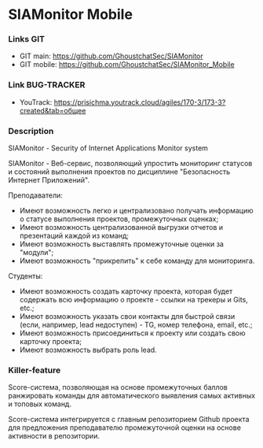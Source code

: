 # SIAMonitor Mobile

### Links GIT
  - GIT main: https://github.com/GhoustchatSec/SIAMonitor
  - GIT mobile: https://github.com/GhoustchatSec/SIAMonitor_Mobile

### Link BUG-TRACKER
  - YouTrack: https://prisichma.youtrack.cloud/agiles/170-3/173-3?created&tab=общее

### Description
SIAMonitor - Security of Internet Applications Monitor system

SIAMonitor - Веб-сервис, позволяющий упростить мониторинг статусов и состояний выполнения проектов по дисциплине "Безопасность Интернет Приложений".

Преподаватели:
  - Имеют возможность легко и централизовано получать информацию о статусе выполнения проектов, промежуточных оценках;
  - Имеют возможность централизованной выгрузки отчетов и презентаций каждой из команд;
  - Имеют возможность выставлять промежуточные оценки за "модули";
  - Имеют возможность "прикрепить" к себе команду для мониторинга.

Студенты:
  - Имеют возможность создать карточку проекта, которая будет содержать всю информацию о проекте - ссылки на трекеры и Gits, etc.;
  - Имеют возможность указать свои контакты для быстрой связи (если, например, lead недоступен) - TG, номер телефона, email, etc.;
  - Имеют возможность присоединиться к проекту или создать свою карточку проекта;
  - Имеют возможность выбрать роль lead.

### Killer-feature
Score-система, позволяющая на основе промежуточных баллов ранжировать команды для автоматического выявления самых активных и топовых команд.

Score-система интегрируется с главным репозиторием Github проекта для предложения преподавателю промежуточной оценки на основе активности в репозитории.